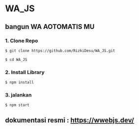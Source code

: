 # WA_JS
## bangun WA AOTOMATIS MU

### 1. Clone Repo

```bash
$ git clone https://github.com/RizkiDesu/WA_JS.git
```
```bash
$ cd WA_JS
```
### 2. Install Library
```bash
$ npm install
```
### 3. jalankan
```bash
$ npm start
```

## dokumentasi resmi : https://wwebjs.dev/
